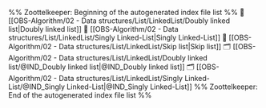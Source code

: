 %% Zoottelkeeper: Beginning of the autogenerated index file list  %%
📄 [[OBS-Algorithm/02 - Data structures/List/LinkedList/Doubly linked list|Doubly linked list]]
📄 [[OBS-Algorithm/02 - Data structures/List/LinkedList/Singly Linked-List|Singly Linked-List]]
📄 [[OBS-Algorithm/02 - Data structures/List/LinkedList/Skip list|Skip list]]
🗂️ [[OBS-Algorithm/02 - Data structures/List/LinkedList/Doubly linked list/@IND_Doubly linked list|@IND_Doubly linked list]]
🗂️ [[OBS-Algorithm/02 - Data structures/List/LinkedList/Singly Linked-List/@IND_Singly Linked-List|@IND_Singly Linked-List]]
%% Zoottelkeeper: End of the autogenerated index file list  %%
